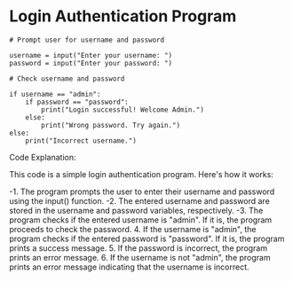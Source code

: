 # Login Authentication Program

```
# Prompt user for username and password

username = input("Enter your username: ")
password = input("Enter your password: ")

# Check username and password

if username == "admin":
    if password == "password":
        print("Login successful! Welcome Admin.")
    else:
        print("Wrong password. Try again.")
else:
    print("Incorrect username.")
```

Code Explanation:

This code is a simple login authentication program. Here's how it works:

-1. The program prompts the user to enter their username and password using the input() function.
-2. The entered username and password are stored in the username and password variables, respectively.
-3. The program checks if the entered username is "admin". If it is, the program proceeds to check the password.
4. If the username is "admin", the program checks if the entered password is "password". If it is, the program prints a success message.
5. If the password is incorrect, the program prints an error message.
6. If the username is not "admin", the program prints an error message indicating that the username is incorrect.


